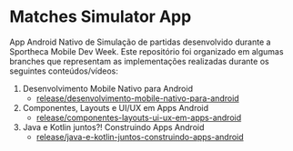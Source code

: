 # Matches Simulator App
App Android Nativo de Simulação de partidas desenvolvido durante a Sportheca Mobile Dev Week. Este repositório foi organizado em algumas branches que representam as implementações realizadas durante os seguintes conteúdos/vídeos:

1. Desenvolvimento Mobile Nativo para Android
    - [release/desenvolvimento-mobile-nativo-para-android](https://github.com/Gio-DevMob/matches-simulator-app/tree/release/desenvolvimento-mobile-nativo-para-android)
2. Componentes, Layouts e UI/UX em Apps Android
    - [release/componentes-layouts-ui-ux-em-apps-android](https://github.com/Gio-DevMob/matches-simulator-app/tree/release/componentes-layouts-ui-ux-em-apps-android)
3. Java e Kotlin juntos?! Construindo Apps Android
    - [release/java-e-kotlin-juntos-construindo-apps-android](https://github.com/Gio-DevMob/matches-simulator-app/tree/release/java-e-kotlin-juntos-construindo-apps-android)
